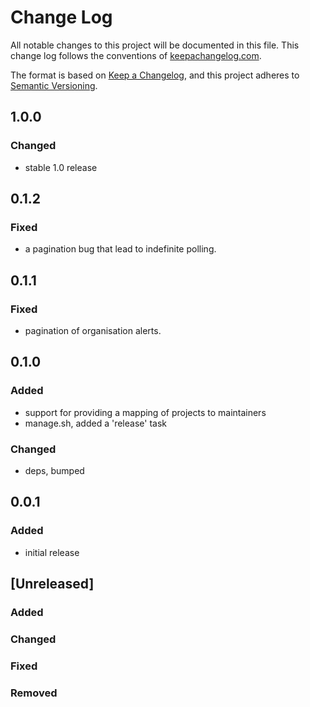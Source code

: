 # Change Log
All notable changes to this project will be documented in this file. This change log follows the conventions of [keepachangelog.com](http://keepachangelog.com/).

The format is based on [Keep a Changelog](https://keepachangelog.com/en/1.0.0/),
and this project adheres to [Semantic Versioning](https://semver.org/spec/v2.0.0.html).

## 1.0.0

### Changed

* stable 1.0 release

## 0.1.2

### Fixed

* a pagination bug that lead to indefinite polling.

## 0.1.1

### Fixed

* pagination of organisation alerts.

## 0.1.0

### Added

* support for providing a mapping of projects to maintainers
* manage.sh, added a 'release' task

### Changed

* deps, bumped

## 0.0.1

### Added

* initial release

## [Unreleased]

### Added

### Changed

### Fixed

### Removed
